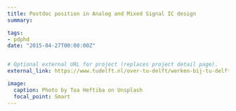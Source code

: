 ```yaml
---
title: Postdoc position in Analog and Mixed Signal IC design
summary:  

tags:
- pdphd
date: "2015-04-27T00:00:00Z"


# Optional external URL for project (replaces project detail page).
external_link: https://www.tudelft.nl/over-tu-delft/werken-bij-tu-delft/vacatures/details?jobId=7506&jobTitle=Postdoc%20in%20Analog%20and%20Mixed-Signal%20IC%20design

image:
  caption: Photo by Toa Heftiba on Unsplash
  focal_point: Smart
---
```


